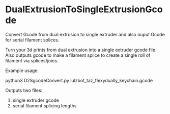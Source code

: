 # DualExtrusionToSingleExtrusionGcode
Convert Gcode from dual extrusion to single extruder and also ouput Gcode for serial filament splices.

Turn your 3d prints from dual extrusion into a single extruder gcode file. Also outputs gcode to make a filament splice to create a single roll of filament via splices/joins.

Example usage:

python3 D2SgcodeConvert.py lulzbot_taz_flexydually_keychain.gcode

Outputs two files:
1. single extruder gcode
2. serial filament splicing lengths

